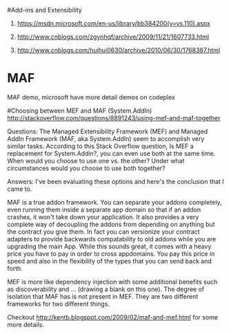 #Add-ins and Extensibility
1) https://msdn.microsoft.com/en-us/library/bb384200(v=vs.110).aspx

2) http://www.cnblogs.com/zgynhqf/archive/2009/11/21/1607733.html

3) http://www.cnblogs.com/huihui0630/archive/2010/06/30/1768387.html

# MAF
MAF demo, microsoft have more detail demos on codeplex


#Choosing between MEF and MAF (System.AddIn)
http://stackoverflow.com/questions/8891243/using-mef-and-maf-together

Questions:
The Managed Extensibility Framework (MEF) and Managed AddIn Framework (MAF, aka System.AddIn) seem to accomplish very similar tasks. According to this Stack Overflow question, Is MEF a replacement for System.Addin?, you can even use both at the same time.
When would you choose to use one vs. the other? Under what circumstances would you choose to use both together?

Answers:
I've been evaluating these options and here's the conclusion that I came to.

MAF is a true addon framework. You can separate your addons completely, even running them inside a separate app domain so that if an addon crashes, it won't take down your application. It also provides a very complete way of decoupling the addons from depending on anything but the contract you give them. In fact you can versionize your contract adapters to provide backwards compatability to old addons while you are upgrading the main App. While this sounds great, it comes with a heavy price you have to pay in order to cross appdomains. You pay this price in speed and also in the flexibility of the types that you can send back and forth.

MEF is more like dependency injection with some additional benefits such as discoverability and ... (drawing a blank on this one). The degree of isolation that MAF has is not present in MEF. They are two different frameworks for two different things.

Checkout http://kentb.blogspot.com/2009/02/maf-and-mef.html for some more details.

